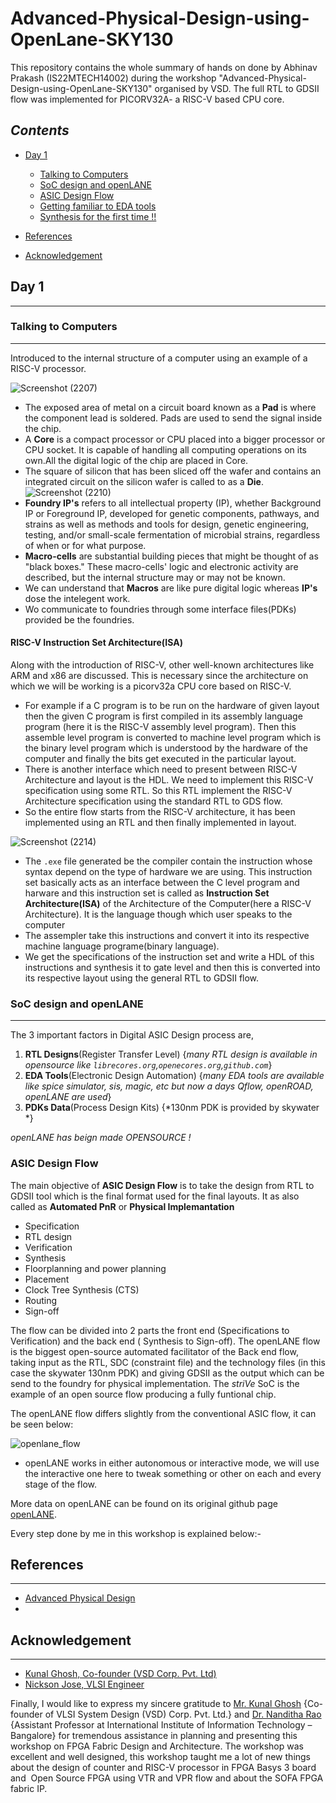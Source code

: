 # Advanced-Physical-Design-using-OpenLane-SKY130
This repository contains the whole summary of hands on done by Abhinav Prakash (IS22MTECH14002) during the workshop "Advanced-Physical-Design-using-OpenLane-SKY130" organised by VSD. The full RTL to GDSII flow was implemented for PICORV32A- a RISC-V based CPU core.


## *Contents*

  * [Day 1](#day-1)
    + [Talking to Computers](#talking-to-computers)
    + [SoC design and openLANE](#soc-design-and-openlane)
    + [ASIC Design Flow](#ASIC-Design-Flow)
    + [Getting familiar to EDA tools](#getting-familiar-to-eda-tools)
    + [Synthesis for the first time !!](https://github.com/krunalbadlani/IS21MTECH14008-PD-workshop/blob/main/README.md#synthesis-for-the-first-time-)

  * [References](#references)
  * [Acknowledgement](#acknowledgement)


## Day 1
---
### Talking to Computers
---
Introduced to the internal structure of a computer using an example of a RISC-V processor. 

![Screenshot (2207)](https://user-images.githubusercontent.com/120498080/214276571-820ed6d4-ea62-4fe5-8a88-642562bca8c0.png)
- The exposed area of metal on a circuit board known as a **Pad** is where the component lead is soldered. Pads are used to send the signal inside the chip.
- A **Core** is a compact processor or CPU placed into a bigger processor or CPU socket. It is capable of handling all computing operations on its own.All the digital logic of the chip are placed in Core.
- The square of silicon that has been sliced off the wafer and contains an integrated circuit on the silicon wafer is called to as a **Die**.
![Screenshot (2210)](https://user-images.githubusercontent.com/120498080/214276342-31d5e527-b74a-4b96-9d8f-98c0b272dc98.png)
- **Foundry IP's** refers to all intellectual property (IP), whether Background IP or Foreground IP, developed for genetic components, pathways, and strains as well as methods and tools for design, genetic engineering, testing, and/or small-scale fermentation of microbial strains, regardless of when or for what purpose.
- **Macro-cells** are substantial building pieces that might be thought of as "black boxes." These macro-cells' logic and electronic activity are described, but the internal structure may or may not be known.
- We can understand that **Macros** are like pure digital logic whereas **IP's** dose the intelegent work.
- Wo communicate to foundries through some interface files(PDKs) provided be the foundries. 
#### RISC-V Instruction Set Architecture(ISA)
Along with the introduction of RISC-V, other well-known architectures like ARM and x86 are discussed. This is necessary since the architecture on which we will be working is a picorv32a CPU core based on RISC-V.
- For example if a C program is to be run on the hardware of given layout then the given C program is first compiled in its assembly language program (here it is the RISC-V assembly level program). Then this assemble level program is converted to machine level program which is the binary level program which is understood by the hardware of the computer and finally the bits get executed in the particular layout.
- There is another interface which need to present between RISC-V Architecture and layout is the HDL. We need to implement this RISC-V specification using some RTL. So this RTL implement the RISC-V Architecture specification using the standard RTL to GDS flow.
- So the entire flow starts from the RISC-V architecture, it has been implemented using an RTL and then finally implemented in layout.

![Screenshot (2214)](https://user-images.githubusercontent.com/120498080/214361259-261fdc90-d67d-48db-814c-99c5854cd265.png)

- The `.exe` file generated be the compiler contain the instruction whose syntax depend on the type of hardware we are using. This instruction set basically acts as an interface between the C level program and harware and this instruction set is called as **Instruction Set Architecture(ISA)** of the Architecture of the Computer(here a RISC-V Architecture). It is the language though which user speaks to the computer
- The assempler take this instructions and convert it into its respective machine language programe(binary language).
- We get the specifications of the instruction set and write a HDL of this instructions and synthesis it to gate level and then this is converted into its respective layout using the general RTL to GDSII flow.

### SoC design and openLANE
---
The 3 important factors in Digital ASIC Design process are, 
1. **RTL Designs**(Register Transfer Level) {*many RTL design is available in opensource like `librecores.org`,`openecores.org`,`github.com`*}
2. **EDA Tools**(Electronic Design Automation) {*many EDA tools are available like spice simulator, sis, magic, etc but now a days Qflow, openROAD, openLANE are used*}
3. **PDKs Data**(Process Design Kits) {*130nm PDK is provided by skywater *}

*openLANE has beign made OPENSOURCE !*

### ASIC Design Flow
The main objective of **ASIC Design Flow** is to take the design from RTL to GDSII tool which is the final format used for the final layouts. It as also called as **Automated PnR** or **Physical Implemantation**

- Specification
- RTL design
- Verification
- Synthesis 
- Floorplanning and power planning
- Placement
- Clock Tree Synthesis (CTS)
- Routing
- Sign-off 

The flow can be divided into 2 parts the front end (Specifications to Verification) and the back end ( Synthesis to Sign-off). The openLANE flow is the biggest open-source automated facilitator of the Back end flow, taking input as the RTL, SDC (constraint file) and the technology files (in this case the skywater 130nm PDK) and giving GDSII as the output which can be send to the foundry for physical implementation.
The *striVe* SoC is the example of an open source flow producing a fully funtional chip.

The openLANE flow differs slightly from the conventional ASIC flow, it can be seen below: 

![openlane_flow](https://github.com/krunalbadlani/IS21MTECH14008-AdvancePDworkshopusingopenLANE-sky130pdk/blob/main/images/openlane_flow.png)


- openLANE works in either autonomous or interactive mode, we will use the interactive one here to tweak something or other on each and every stage of the flow. 

More data on openLANE can be found on its original github page [openLANE](https://github.com/efabless/openlane).

Every step done by me in this workshop is explained below:-




## References
---
- [Advanced Physical Design](https://www.vlsisystemdesign.com/advanced-physical-design-using-openlane-sky130/?awt_a=5L_6&awt_l=H2Nw0&awt_m=3dG.7I1RDUA8._6)
- 


## Acknowledgement
---
- [Kunal Ghosh, Co-founder (VSD Corp. Pvt. Ltd)](https://www.linkedin.com/in/kunal-ghosh-vlsisystemdesign-com-28084836/)
- [Nickson Jose, VLSI Engineer](https://www.linkedin.com/in/nickson-jose/)


Finally, I would like to express my sincere gratitude to [Mr. Kunal Ghosh](https://github.com/kunalg123) {Co-founder of VLSI System Design (VSD) Corp. Pvt. Ltd.} and [Dr. Nanditha Rao](https://www.iiitb.ac.in/faculty/nanditha-rao) {Assistant Professor at International Institute of Information Technology – Bangalore} for tremendous assistance in planning and presenting this workshop on FPGA Fabric Design and Architecture. The workshop was excellent and well designed, this workshop taught me a lot of new things about the design of counter and RISC-V processor in FPGA Basys 3 board and  Open Source FPGA using VTR and VPR flow and about the SOFA FPGA fabric IP.   

